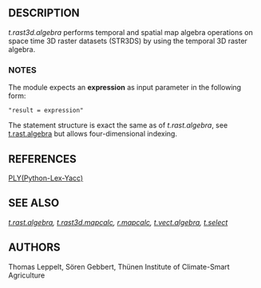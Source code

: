 ## DESCRIPTION

*t.rast3d.algebra* performs temporal and spatial map algebra operations
on space time 3D raster datasets (STR3DS) by using the temporal 3D
raster algebra.

### NOTES

The module expects an **expression** as input parameter in the following
form:

`"result = expression"`

The statement structure is exact the same as of *t.rast.algebra*, see
[t.rast.algebra](t.rast.algebra.md) but allows four-dimensional
indexing.

## REFERENCES

[PLY(Python-Lex-Yacc)](https://www.dabeaz.com/ply/)

## SEE ALSO

*[t.rast.algebra](t.rast.algebra.md),
[t.rast3d.mapcalc](t.rast3d.mapcalc.md), [r.mapcalc](r.mapcalc.md),
[t.vect.algebra](t.vect.algebra.md), [t.select](t.select.md)*

## AUTHORS

Thomas Leppelt, Sören Gebbert, Thünen Institute of Climate-Smart
Agriculture
